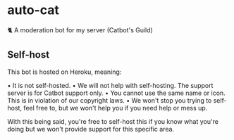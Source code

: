# auto-cat
🐈 A moderation bot for my server (Catbot's Guild)

## Self-host
This bot is hosted on Heroku, meaning: 

• It is not self-hosted.
• We will not help with self-hosting. The support server is for Catbot support only.
• You cannot use the same name or icon. This is in violation of our copyright laws.
• We won't stop you trying to self-host, feel free to, but we won't help you if you need help or mess up.

With this being said, you're free to self-host this if you know what you're doing but we won't provide support for this specific area.
